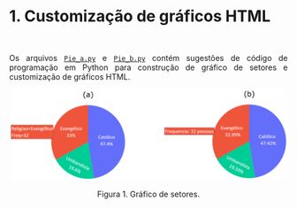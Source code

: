 # 1. Customização de gráficos HTML

</br>

<p align="justify">Os arquivos <a target='_blank' rel='noopener noreferrer' href='https://github.com/luizleal1974/Plotly-Python-options/blob/main/Python_codes/Pie_a.py'><code>Pie_a.py</code></a> e <a target='_blank' rel='noopener noreferrer' href='https://github.com/luizleal1974/Plotly-Python-options/blob/main/Python_codes/Pie_b.py'><code>Pie_b.py</code></a> contém sugestões de código de programação em Python para construção de gráfico de setores e customização de gráficos HTML.

<p align="center">
<img src="/Python_codes/Pie.png"/>
</p>

<div align="center">Figura 1. Gráfico de setores.</div>

</br>
